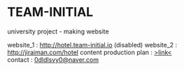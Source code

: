 # TEAM-INITIAL
university project - making website


website_1 : http://hotel.team-initial.io  (disabled)
website_2 : http://jiraiman.com/hotel
content production plan : [>link<](https://docs.google.com/presentation/d/1TBo1m0aPeK5csS5grJBSO9h71pDZ0-GsnIcarE5OiUw/edit?usp=sharing)  
contact : 0dldlsvy0@naver.com  
